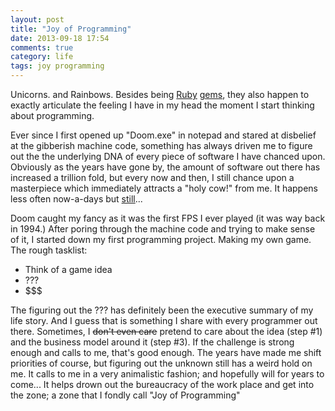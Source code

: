 ```yaml
---
layout: post
title: "Joy of Programming"
date: 2013-09-18 17:54
comments: true
category: life
tags: joy programming
---
```


Unicorns. and Rainbows. Besides being [Ruby](http://rubygems.org/gems/unicorn) [gems](http://rubygems.org/gems/rainbows), they also happen to exactly articulate the feeling I have in my head the moment I start thinking about programming.

Ever since I first opened up "Doom.exe" in notepad and stared at disbelief at the gibberish machine code, something has always driven me to figure out the the underlying DNA of every piece of software I have chanced upon. Obviously as the years have gone by, the amount of software out there has increased a trillion fold, but every now and then, I still chance upon a masterpiece which immediately attracts a "holy cow!" from me. It happens less often now-a-days but [still](http://www.cs.utah.edu/~aek/code/card.cpp)...

Doom caught my fancy as it was the first FPS I ever played (it was way back in 1994.) After poring through the machine code and trying to make sense of it, I started down my first programming project. Making my own game. The rough tasklist:

* Think of a game idea
* ???
* $$$

The figuring out the ??? has definitely been the executive summary of my life story. And I guess that is something I share with every programmer out there. Sometimes, I <del datetime="2013-09-24T03:10:03+00:00">don't even care</del> pretend to care about the idea (step #1) and the business model around it (step #3). If the challenge is strong enough and calls to me, that's good enough. The years have made me shift priorities of course, but figuring out the unknown still has a weird hold on me. It calls to me in a very animalistic fashion; and hopefully will for years to come... It helps drown out the bureaucracy of the work place and get into the zone; a zone that I fondly call "Joy of Programming"
